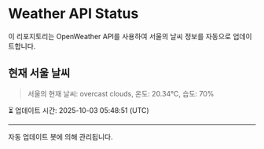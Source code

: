 
# Weather API Status

이 리포지토리는 OpenWeather API를 사용하여 서울의 날씨 정보를 자동으로 업데이트합니다.

## 현재 서울 날씨
> 서울의 현재 날씨: overcast clouds, 온도: 20.34°C, 습도: 70%

⏳ 업데이트 시간: 2025-10-03 05:48:51 (UTC)

---
자동 업데이트 봇에 의해 관리됩니다.
